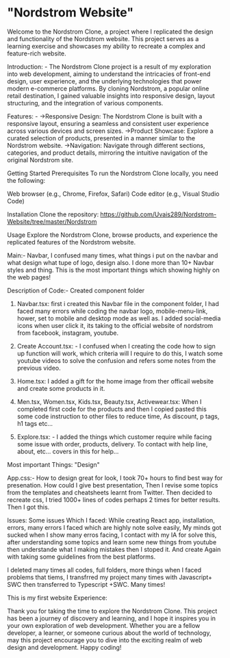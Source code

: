  # "Nordstrom Website"  

Welcome to the Nordstrom Clone, a project where I replicated the design and functionality of the Nordstrom website. This project serves as a learning exercise and showcases my ability to recreate a complex and feature-rich website.

Introduction: - The Nordstrom Clone project is a result of my exploration into web development, aiming to understand the intricacies of front-end design, user experience, and the underlying technologies that power modern e-commerce platforms. By cloning Nordstrom, a popular online retail destination, I gained valuable insights into responsive design, layout structuring, and the integration of various components.

Features: -
  ->Responsive Design: The Nordstrom Clone is built with a responsive layout, ensuring a seamless and consistent user experience across various devices and screen sizes.
  ->Product Showcase: Explore a curated selection of products, presented in a manner similar to the Nordstrom website.
  ->Navigation: Navigate through different sections, categories, and product details, mirroring the intuitive navigation of the original Nordstrom site.

Getting Started
Prerequisites 
To run the Nordstrom Clone locally, you need the following:

Web browser (e.g., Chrome, Firefox, Safari)
Code editor (e.g., Visual Studio Code)

Installation
Clone the repository:
https://github.com/Uvais289/Nordstrom-Website/tree/master/Nordstrom

Usage
Explore the Nordstrom Clone, browse products, and experience the replicated features of the Nordstrom website.

Main:- Navbar, I confused many times, what things i put on the navbar and what design what tupe of logo, design also. I done more than 10+ Navbar styles and thing. This is the most important things which showing highly on the web pages!

Description of Code:- Created component folder
  1. Navbar.tsx: first i created this Navbar file in the component folder, I had faced many errors while coding the navbar logo, mobile-menu-link, hower, set to mobile and desktop mode as well as. I added social-media icons when user click it, its taking to the official        website of nordstrom from facebook, instagram, youtube.

 2. Create Account.tsx: - I confused when I creating the code how to sign up function will work, which criteria will I require to do this, I watch some youtube videos to solve the confusion and refers some notes from the previous video.

 3. Home.tsx: I added a gift for the home image from ther officail website and create some products in it.

 4. Men.tsx, Women.tsx, Kids.tsx, Beauty.tsx, Activewear.tsx: When I completed first code for the products and then I copied pasted this some code instruction to other files to reduce time, As discount, p tags, h1 tags etc...

 5. Explore.tsx: - I added the things which customer require while facing some issue with order, products, delivery. To contact with help line, about, etc... covers in this for help...

Most important Things: "Design"

 App.css:- How to design great for look, I took 70+ hours to find best way for presenation. How could I give best presentation, Then I revise some topics from the templates and cheatsheets learnt from Twitter. Then decided to recreate css, I tried 1000+ lines of codes             perhaps 2 times for better results. Then I got this.

Issues: Some issues Which I faced: While creating React app, installation, errors, many errors I faced which are highly note solve easily, My minds got sucked when I show many erros facing, I contact with my IA for solve this, after understanding some topics and                learn some new things from youtube then understande what I making mistakes then I stoped it. And create Again with taking some guidelines from the best platforms.

I deleted many times all codes, full folders, more things when I faced problems that tiems, I transfrred my project many times with Javascript+ SWC then transferred to Typescript +SWC. Many times!

 This is my first website Experience: 


Thank you for taking the time to explore the Nordstrom Clone. This project has been a journey of discovery and learning, and I hope it inspires you in your own exploration of web development. Whether you are a fellow developer, a learner, or someone curious about the world of technology, may this project encourage you to dive into the exciting realm of web design and development. Happy coding!
